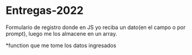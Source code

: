 # Entregas-2022

Formulario de registro donde en JS yo reciba un dato(en el campo o por prompt), luego me los almacene en un array.

*function que me tome los datos ingresados 
